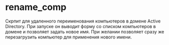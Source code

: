 # rename_comp
Скрпит для удаленного переименования компьютеров в домене Active Directory.
При запуске он выводит форму со списком компьютеров в домене и позволяет задать новое имя.
При желании позволяет сразу же перезагрузить компьютер для применения нового имени.
